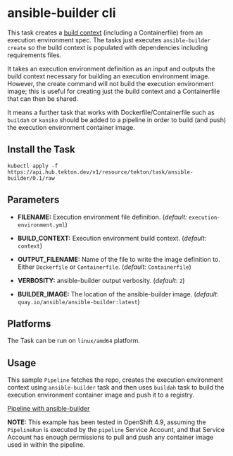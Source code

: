 # ansible-builder cli

This task creates a [build context](https://ansible-builder.readthedocs.io/en/latest/usage/#the-create-command) (including a Containerfile) from an execution environment spec. The tasks just executes `ansible-builder create` so the build context is populated with dependencies including requirements files.

It takes an execution environment definition as an input and outputs the build context necessary for building an execution environment image. However, the create command will not build the execution environment image; this is useful for creating just the build context and a Containerfile that can then be shared.

It means a further task that works with Dockerfile/Containerfile such as `buildah` or `kaniko` should be added to a pipeline in order to build (and push) the execution environment container image.

## Install the Task

```
kubectl apply -f https://api.hub.tekton.dev/v1/resource/tekton/task/ansible-builder/0.1/raw
```

## Parameters

* **FILENAME:** Execution environment file definition. (_default:_ `execution-environment.yml`)

* **BUILD_CONTEXT:** Execution environment build context. (_default:_ `context`)

* **OUTPUT_FILENAME:** Name of the file to write the image definition to. Either `Dockerfile` or `Containerfile`. (_default:_ `Containerfile`)

* **VERBOSITY:** ansible-builder output verbosity. (_default:_ `2`)

* **BUILDER_IMAGE:** The location of the ansible-builder image. (_default:_ `quay.io/ansible/ansible-builder:latest`)

## Platforms

The Task can be run on `linux/amd64` platform.

## Usage

This sample `Pipeline` fetches the repo, creates the execution environment context using `ansible-builder` task and then uses `buildah` task to build the execution environment container image and push it to a registry.

[Pipeline with ansible-builder](./samples/1-pipeline.yaml)

**NOTE:**
This example has been tested in OpenShift 4.9, assuming the `PipelineRun` is executed by the `pipeline` Service Account,
and that Service Account has enough permissions to pull and push any container image used in within the pipeline.
